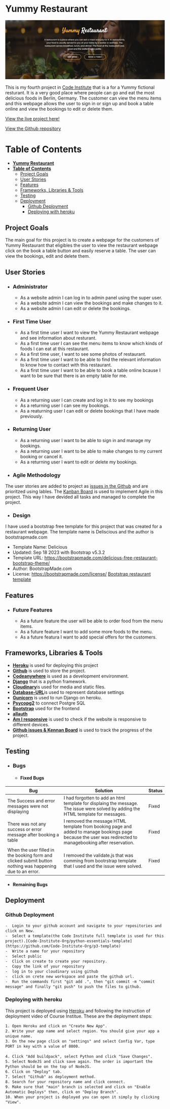 # **Yummy Restaurant**


![View the Yummy Restaurant Homepage](images/main-image.png)

This is my fourth project in [Code Institute](https://codeinstitute.net/de/) that is a for a Yummy fictional resturant. It is a very good place where people can go and eat the most delicious foods in Berlin, Germany. The customer can view the menu items and this webpage allows the user to sign in or sign up and book a table online and view the bookings to edit or delete them.

[View the live project here!](https://yummy-restaurant-webpage-6c0b2e074e4b.herokuapp.com/)


[View the Github repository](https://github.com/Saleha-m14/Restaurant-webpage)


# **Table of Contents**

- [**Yummy Restaurant**](#yummy-restaurant)
- [**Table of Contents**](#table-of-contents)
  - [Project Goals](#project-goals)
  - [User Stories](#user-stories)
  - [Features](#features)
  - [Frameworks, Libraries \& Tools](#frameworks-libraries--tools)
  - [Testing](#testing)
  - [Deployment](#deployment)
    - [Github Deployment](#github-deployment)
    - [Deploying with heroku](#deploying-with-heroku)


## Project Goals

The main goal for this project is to create a webpage for the customers of Yummy Restaurant that eligibles the user to view the restaurant webpage click on the book a table button and easily reserve a table. The user can view the bookings, edit and delete them.

## User Stories

- ### Administrator
  -  As a website admin I can log in to admin panel using the super user.
  -  As a website admin I can view the bookings and make changes to it.
  -  As a website admin I can edit or delete the bookings.


 -  ### First Time User
    -  As a first time user I want to view the Yummy Restaurant webpage and see information about resturant.
    -  As a first time user I can see the menu items to know which kinds of foods I can eat at this restaurant.
    -  As a first time user, I want to see some photos of restaurant.
    -  As a first time user I want to be able to find the relevant information to know how to contact with this restaurant.
    -  As a first time user I want to be able to book a table online bcause I want to be sure that there is an empty table for me.

 -  ### Frequent User
    - As a returning user I can create and log in it to see my bookings
    - As a returning user I can see my bookings.
    - As a reaturning user I can edit or delete bookings that I have made previously.

- ### Returning User

    -  As a returning user I want to be able to sign in and manage my bookings.
    -  As a returning user I want to be able to make changes to my current booking or cancel it.
    -  As a returning user I want to edit or delete my bookings.

- ### Agile Methodology

The user stories are added to project as [issues in the Github](https://github.com/Saleha-m14/Restaurant-webpage/issues) and are prioritzed using lables. The [Kanban Board](<https://github.com/users/Saleha-m14/projects/3>) is used to implement Agile in this project. This way I have devided all tasks and managed to complete the project.


-  ### Design
 I have used a bootstrap free template for this project that was created for a restaurant webpage.
 The template name is Deliscious and the author is bootstrapmade.com
  - Template Name: Delicious
  - Updated: Sep 18 2023 with Bootstrap v5.3.2
  - Template URL: <https://bootstrapmade.com/delicious-free-restaurant-bootstrap-theme/>
  - Author: BootstrapMade.com
  - License: <https://bootstrapmade.com/license/>
 [Bootstrap restaurant template](https://bootstrapmade.com/demo/Restaurantly/)

## Features

  - ### Future Features
    - As a future feature the user will be able to order food  from the menu items.
    - As a future feature I want to add some more foods to the menu.
    - As a future featura I want to add special offers for the customers.
  
## Frameworks, Libraries & Tools

  -  [**Heroku**](https://dashboard.heroku.com/apps) is used for deploying this project
- [**Github**](https://github.com/) is used to store the project.
- [**Codeanywhere**](https://codeanywhere.com/) is used as a development environment. 
- [**Django**](https://docs.djangoproject.com/) that is a python framework.
- [**Cloudinary**](https://cloudinary.com/)is used for media and static files.
- [**Database-URL**](https://pypi.org/project/dj-database-url/0.5.0/)is used to represent database settings
- [**Gunicorn**](https://pypi.org/project/gunicorn/20.1.0/) is used to run Django on heroku.
- [**Psycopg2**](https://pypi.org/project/psycopg2/2.9.3/) to connect Postgre SQL
- [**Bootstrap**](https://getbootstrap.com/) used for the frontend
- [**allauth**](https://docs.allauth.org/en/latest/release-notes/recent.html)
- [**Am I responsive**](https://ui.dev/amiresponsive) is used to check if the website is responsive to different devices.
- [**Github issues & Kennan Board**](https://github.com/users/Saleha-m14/projects/3/views/1) is used to track the progress of the project.

## Testing

   - ### Bugs
     - #### Fixed Bugs

| Bug | Solution | Status |
| ---| ---| ---|
|The Success and error messages were not displaying | I had forgotten to add an html template for displaing the message. The issue were solved by adding the HTML template for messages. | Fixed |
|There was not any success or error message after booking a table | I removed the message HTML template from booking page and added to manage bookings page because the user was redirected to managebooking after reservation. | Fixed |
| When the user filled in the booking form and clicked submit button nothing was happening due to an error. | I removed the validate.js that was comming from bootrstrap template that I used and the issue were solved. | Fixed |

    
- #### Remaining Bugs


## Deployment

### Github Deployment

    -  Login to your github account and navigate to your repositories and click on New.
    -  Select a template(the Code Institute full template is used for this project).[Code-Institute-Org/python-essentials-template](https://github.com/Code-Institute-Org/p3-template)
    -  Write a name for your repository
    -  Select public
    -  Click on create to create your repository.
    -  Copy the link of your repository
    -  log in to your cloudinary using github
    -  click on crete new workspace and paste the github url.
    -  Run the commands first "git add .", then "git commit -m "commit message" and finally "git push" to push the files to github.


### Deploying with heroku

This project is deployed using [Heroku](https://id.heroku.com/) and following the instruction of deployment video of Course Institue. These are the deployment steps:

    1. Open Heroku and click on "Create New App".
    2. Write your app name and select region. You should give your app a unique name.
    3. On the new page click on "settings" and select Config Var, type PORT in key with a value of 8000.

    4. Click "Add buildpack", select Python and click "Save Changes".
    5. Select NodeJS and click save again. The order is important the Python should be on the top of NodeJS.
    6. Click on "Deploy" tab.
    7. Select "Github" as deployment method.
    8. Search for your repository name and click connect.
    9. Make sure that "main" branch is selected and click on "Enable Automatic Deploys" then, click on "Deploy Branch".
    10. When your project is deployed you can open it simply by clicking "View".

